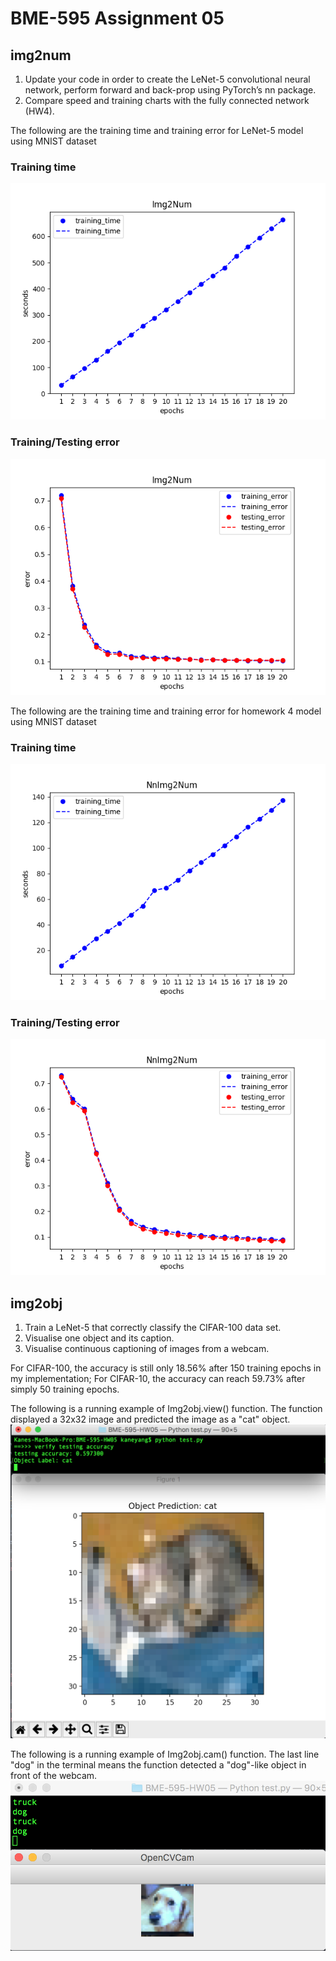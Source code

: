 # BME-595 Assignment 05

## img2num

1. Update your code in order to create the LeNet-5 convolutional neural network, perform forward and back-prop using PyTorch’s nn package.
2. Compare speed and training charts with the fully connected network (HW4).

The following are the training time and training error for LeNet-5 model using MNIST dataset
### Training time
![Training time](Img2Num_speed_ep-20.png)
### Training/Testing error
![Error](Img2Num_error_ep-20.png)

The following are the training time and training error for homework 4 model using MNIST dataset
### Training time
![Training time](NnImg2Num_speed_ep-20.png)
### Training/Testing error
![Error](NnImg2Num_error_ep-20.png)

## img2obj

1. Train a LeNet-5 that correctly classify the CIFAR-100 data set.
2. Visualise one object and its caption.
3. Visualise continuous captioning of images from a webcam.

For CIFAR-100, the accuracy is still only 18.56% after 150 training epochs in my implementation; For CIFAR-10, the accuracy can reach 59.73% after simply 50 training epochs.

The following is a running example of Img2obj.view() function. The function displayed a 32x32 image and predicted the image as a "cat" object.
![Img2obj.view()](Img2obj_view.png)

The following is a running example of Img2obj.cam() function. The last line "dog" in the terminal means the function detected a "dog"-like object in front of the webcam.
![Img2obj.cam()](Img2obj_cam.png)
